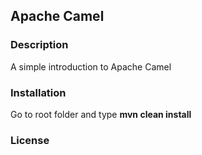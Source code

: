 ## Apache Camel ##

### Description ###

A simple introduction to Apache Camel 

### Installation ###

Go to root folder and type **mvn clean install**

### License ###
